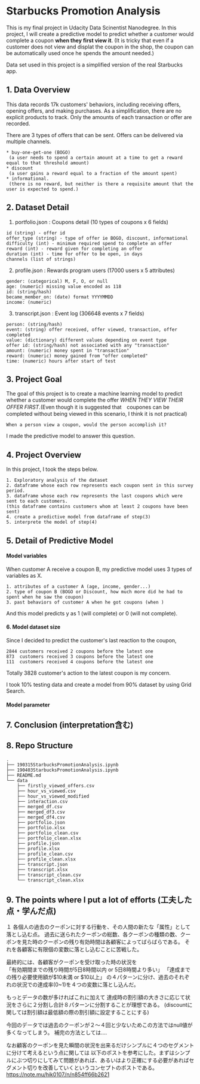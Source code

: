 # Starbucks Promotion Analysis

This is my final project in Udacity Data Scinentist Nanodegree. In this project, I will create a predictive model to predict whether a customer would complete a coupon **when they first view it**. (It is tricky that even if a customer does not view and displat the coupon in the shop, the coupon can be automatically used once he spends the amount needed.)

Data set used in this project is a simplified version of the real Starbucks app.


## 1. Data Overview

This data records 17k customers' behaviors, including receiving offers, opening offers, and making purchases.
As a simplification, there are no explicit products to track. Only the amounts of each transaction or offer are recorded.  

There are 3 types of offers that can be sent. Offers can be delivered via multiple channels.

```
* buy-one-get-one (BOGO)
 (a user needs to spend a certain amount at a time to get a reward equal to that threshold amount)
* discount
 (a user gains a reward equal to a fraction of the amount spent)
* informational.
 (there is no reward, but neither is there a requisite amount that the user is expected to spend.)
```


## 2. Dataset Detail

1. portfolio.json : Coupons detail (10 types of coupons x 6 fields)
```
id (string) - offer id
offer_type (string) - type of offer ie BOGO, discount, informational
difficulty (int) - minimum required spend to complete an offer
reward (int) - reward given for completing an offer
duration (int) - time for offer to be open, in days
channels (list of strings)
```

2. profile.json  :  Rewards program users (17000 users x 5 attributes)  
```
gender: (categorical) M, F, O, or null   
age: (numeric) missing value encoded as 118   
id: (string/hash)   
became_member_on: (date) format YYYYMMDD   
income: (numeric)   
```
3. transcript.json  :  Event log (306648 events x 7 fields)
```
person: (string/hash)
event: (string) offer received, offer viewed, transaction, offer completed
value: (dictionary) different values depending on event type
offer id: (string/hash) not associated with any "transaction"
amount: (numeric) money spent in "transaction"
reward: (numeric) money gained from "offer completed"
time: (numeric) hours after start of test
```



## 3. Project Goal

The goal of this project is to create a machine learning model to predict whether a customer would complete the offer *WHEN THEY VIEW THEIR OFFER FIRST*.(Even though it is suggested that　coupones can be completed without being viewed in this scenario, I think it is not practical)

```
When a person view a coupon, would the person accomplish it?
```


I made the predictive model to answer this question.


## 4. Project Overview

In this project, I took the steps below.
```
1. Exploratory analysis of the dataset
2. dataframe whose each row represents each coupon sent in this survey period.
3. dataframe whose each row represents the last coupons which were sent to each customers.  
(this dataframe contains customers whom at least 2 coupons have been sent)
4. create a predictive model from dataframe of step(3)
5. interprete the model of step(4)
```

## 5. Detail of Predictive Model

#### Model variables

 When customer A receive a coupon B, my predictive model uses 3 types of variables as X.
 ```
 1. attributes of a customer A (age, income, gender...)
 2. type of coupon B (BOGO or Discount, how much more did he had to spent when he saw the coupon)
 3. past behaviors of customer A when he got coupons (when )
```

 And this model predicts y as 1 (will complete) or 0 (will not complete).


#### 6. Model dataset size
Since I decided to predict the customer's last reaction to the coupon,
 ```
 2844 customers received 2 coupons before the latest one
 873  customers received 3 coupons before the latest one
 111  customers received 4 coupons before the latest one
 ```
 Totally 3828 customer's action to the latest coupon is my concern.

 I took 10% testing data and create a model from 90% dataset by using Grid Search.

 #### Model parameter



## 7. Conclusion (interpretation含む)



## 8. Repo Structure
```
.
├── 190315StarbucksPromotionAnalysis.ipynb
├── 190403StarbucksPromotionAnalysis.ipynb
├── README.md
└── data
    ├── firstly_viewed_offers.csv
    ├── hour_vs_viewed.csv
    ├── hour_vs_viewed_modified
    ├── interaction.csv
    ├── merged_df.csv
    ├── merged_df3.csv
    ├── merged_df4.csv
    ├── portfolio.json
    ├── portfolio.xlsx
    ├── portfolio_clean.csv
    ├── portfolio_clean.xlsx
    ├── profile.json
    ├── profile.xlsx
    ├── profile_clean.csv
    ├── profile_clean.xlsx
    ├── transcript.json
    ├── transcript.xlsx
    ├── transcript_clean.csv
    └── transcript_clean.xlsx
```




## 9. The points where I put a lot of efforts (工夫した点・学んだ点)

１
各個人の過去のクーポンに対する行動を、その人間の新たな「属性」として落とし込む点。
過去に送られたクーポンの総数、各クーポンの種類の数、クーポンを見た時のクーポンの残り有効時間は各顧客によってばらばらである。
それを各顧客に有限個の変数に落とし込むことに苦戦した。

最終的には、各顧客がクーポンを受け取った時の状況を  
「有効期間までの残り時間が5日8時間以内 or 5日8時間より多い」
「達成までの残り必要使用額が$10未満 or $10以上」
の４パターンに分け、過去のそれぞれの状況での達成率(0~1)を４つの変数に落とし込んだ。

もっとデータの数が多ければこれに加えて
達成時の割引額の大きさに応じて状況をさらに２分割し合計８パターンに分割することが理想である。
(discountに関しては割引額は最低額の際の割引額に設定することにする)

今回のデータでは過去のクーポンが２〜４回と少ないためこの方法ではnull値が多くなってしまう。
補完の方法としては....


なお顧客のクーポンを見た瞬間の状況を出来るだけシンプルに４つのセグメントに分けて考えるという点に関しては
以下のポストを参考にした。まずはシンプルにぶつ切りにしてみて問題があれば、あるいはより正確にする必要があればセグメント切りを改善していくというコンセプトのポストである。
https://note.mu/hik0107/n/n854ff66b2621
